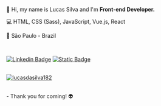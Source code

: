 👋 Hi, my name is Lucas Silva and I'm **Front-end Developer.**
<br />

 
💻 HTML, CSS (Sass), JavaScript, Vue.js, React

🏡 São Paulo - Brazil

<br />

[![Linkedin Badge](https://img.shields.io/badge/-LinkedIn-blue?style=flat-square&logo=Linkedin&logoColor=white&link=https://www.linkedin.com/in/lucassilva182/)](https://www.linkedin.com/in/lucassilva182/)
[![Static Badge](https://img.shields.io/badge/My_Site-23a8f2)](https://www.lsilva.dev)
<br /><br />

[![lucasdasilva182](https://github-readme-stats.vercel.app/api/top-langs/?username=lucasdasilva182&hide=html&layout=compact&theme=dark)](https://github.com/lucasdasilva182/)

<br />
- Thank you for coming! 👽

